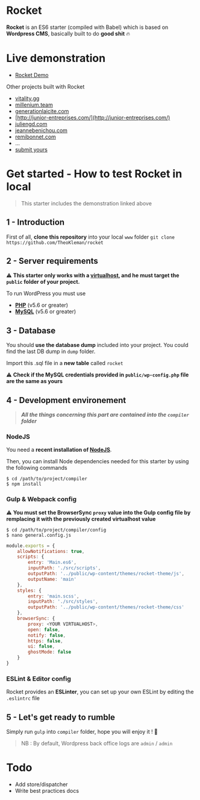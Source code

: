 # Rocket

**Rocket** is an ES6 starter (compiled with Babel) which is based on **Wordpress CMS**, basically built to do **good shit** 🔥

# Live demonstration

* [Rocket Demo](http://rocket.theokleman.com/)

Other projects built with Rocket
* [vitality.gg](https://vitality.gg/)
* [millenium.team](http://millenium.team)
* [generationlaicite.com](http://generationlaicite.fr/)
* [http://junior-entreprises.com/](http://junior-entreprises.com/)
* [juliengd.com](http://juliengd.com/)
* [jeannebenichou.com](http://jeannebenichou.com/)
* [remibonnet.com](http://remibonnet.com/)
* ...
* [submit yours](https://twitter.com/Theo_KlMan)

# Get started - How to test Rocket in local

> This starter includes the demonstration linked above

## 1 - Introduction

First of all, **clone this repository** into your local `www` folder
`git clone https://github.com/TheoKleman/rocket`

## 2 - Server requirements

⚠️ **This starter only works with a [virtualhost](https://httpd.apache.org/docs/2.4/vhosts/), and he must target the `public` folder of your project.**

To run WordPress you must use

* **[PHP](http://www.php.net/)** (v5.6 or greater)
* **[MySQL](http://www.mysql.com/)** (v5.6 or greater)

## 3 - Database

You should **use the database dump** included into your project. You could find the last DB dump in `dump` folder.

Import this .sql file in a **new table** called `rocket`

⚠️ **Check if the MySQL credentials provided in `public/wp-config.php` file are the same as yours**

## 4 - Development environement

> ***All the things concerning this part are contained into the `compiler` folder***

### NodeJS

You need a **recent installation of [NodeJS](https://nodejs.org/en/)**.

Then, you can install Node dependencies needed for this starter by using the following commands

```
$ cd /path/to/project/compiler
$ npm install
```

### Gulp & Webpack config

⚠️ **You must set the BrowserSync `proxy` value into the Gulp config file by remplacing it with the previously created virtualhost value**

```
$ cd /path/to/project/compiler/config
$ nano general.config.js
```

```javascript
module.exports = {
	allowNotifications: true,
	scripts: {
		entry: 'Main.es6',
		inputPath: './src/scripts',
		outputPath: '../public/wp-content/themes/rocket-theme/js',
		outputName: 'main'
	},
	styles: {
		entry: 'main.scss',
		inputPath: './src/styles',
		outputPath: '../public/wp-content/themes/rocket-theme/css'
	},
	browserSync: {
		proxy: <YOUR VIRTUALHOST>,
		open: false,
		notify: false,
		https: false,
		ui: false,
		ghostMode: false
	}
}
```

### ESLint & Editor config

Rocket provides an **ESLinter**, you can set up your own ESLint by editing the `.eslintrc` file

## 5 - Let's get ready to rumble

Simply run `gulp` into `compiler` folder, hope you will enjoy it ! 🚀

> NB : By default, Wordpress back office logs are `admin` / `admin`


# Todo

* Add store/dispatcher
* Write best practices docs
